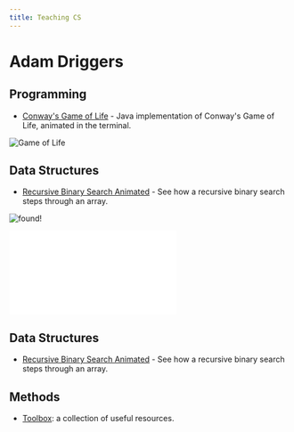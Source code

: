 ```yaml
---
title: Teaching CS 
---
```


# Adam Driggers 

## Programming
- [Conway's Game of Life](https://github.com/hunter-teacher-cert/cohort-3-summer-work-awdriggs/tree/master/programming/4/extra) - Java implementation of Conway's Game of Life, animated in the terminal.

![Game of Life](gol.gif) 
 
## Data Structures
- [Recursive Binary Search Animated](https://github.com/hunter-teacher-cert/cohort-3-summer-work-awdriggs/tree/master/ds/Sorting/animated) - See how a recursive binary search steps through an array.

![found!](success.gif)

![not found](failure.gf)

## Data Structures
- [Recursive Binary Search Animated](https://github.com/hunter-teacher-cert/cohort-3-summer-work-awdriggs/tree/master/ds/Sorting/animated) - See how a recursive binary search steps through an array.

## Methods
- [Toolbox](https://github.com/hunter-teacher-cert/cohort-3-summer-work-awdriggs/tree/master/methods/toolbox): a collection of useful resources.
